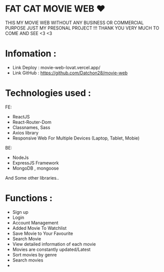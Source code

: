 # FAT CAT MOVIE WEB ❤ 
 
  THIS MY MOVIE WEB WITHOUT ANY BUSINESS OR COMMERCIAL PURPOSE 
  JUST MY PRESONAL PROJECT !!! THANK YOU VERY MUCH TO COME AND SEE <3 <3 
  
  # Infomation : 

 - Link Deploy : movie-web-lovat.vercel.app/
 - Link GitHub : https://github.com/Datchon28/movie-web

  # Technologies used :
  FE: 
 - ReactJS
 - React-Router-Dom
 - Classnames, Sass
 - Axios library
 - Responsive Web For Multiple Devices (Laptop, Tablet, Mobie)

 BE: 
 - NodeJs
 - ExpressJS Framework
 - MongoDB , mongoose
 
  And Some other libraries..
  
  # Functions :
  - Sign up
  - Login
  - Account Management
  - Added Movie To Watchlist
  - Save Movie to Your Favourite
  - Search Movie
  - View detailed information of each movie
  - Movies are constantly updated/Latest
  - Sort movies by genre
  - Search movies
  - 
